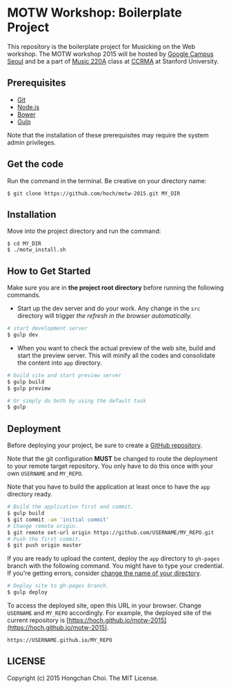 # MOTW Workshop: Boilerplate Project

This repository is the boilerplate project for Musicking on the Web workshop. The MOTW workshop 2015 will be hosted by [Google Campus Seoul](https://www.campus.co/seoul/ko) and be a part of [Music 220A](https://ccrma.stanford.edu/courses/220a/) class at [CCRMA](https://ccrma.stanford.edu) at Stanford University.

## Prerequisites
- [Git](https://git-scm.com/)
- [Node.js](https://nodejs.org/)
- [Bower](http://bower.io/#install-bower)
- [Gulp](https://github.com/gulpjs/gulp/blob/master/docs/getting-started.md)

Note that the installation of these prerequisites may require the system admin privileges.

## Get the code
Run the command in the terminal. Be creative on your directory name:
~~~
$ git clone https://github.com/hoch/motw-2015.git MY_DIR
~~~

## Installation
Move into the project directory and run the command:
~~~
$ cd MY_DIR
$ ./motw_install.sh
~~~

## How to Get Started

Make sure you are in __the project root directory__ before running the following commands.

- Start up the dev server and do your work. Any change in the `src` directory will trigger _the refresh in the browser automatically._
~~~bash
# start development server
$ gulp dev          
~~~

- When you want to check the actual preview of the web site, build and start the preview server. This will minify all the codes and consolidate the content into `app` directory.
~~~bash
# build site and start preview server
$ gulp build
$ gulp preview

# Or simply do both by using the default task
$ gulp
~~~

## Deployment

Before deploying your project, be sure to create a [GitHub repository](https://help.github.com/articles/create-a-repo/).

Note that the git configuration __MUST__ be changed to route the deployment to your remote target repository. You only have to do this once with your own `USERNAME` and `MY_REPO`.

Note that you have to build the application at least once to have the `app` directory ready.
~~~bash
# Build the application first and commit.
$ gulp build
$ git commit -am 'initial commit'
# Change remote origin.
$ git remote set-url origin https://github.com/USERNAME/MY_REPO.git
# Push the first commit.
$ git push origin master
~~~

If you are ready to upload the content, deploy the `app` directory to `gh-pages` branch with the following command. You might have to type your credential. If you're getting errors, consider [change the name of your directory](https://github.com/shinnn/gulp-gh-pages/issues/54).
~~~bash
# Deploy site to gh-pages branch.
$ gulp deploy
~~~

To access the deployed site, open this URL in your browser. Change `USERNAME` and `MY_REPO` accordingly. For example, the deployed site of the current repository is [https://hoch.github.io/motw-2015](https://hoch.github.io/motw-2015).
~~~
https://USERNAME.github.io/MY_REPO
~~~

## LICENSE

Copyright (c) 2015 Hongchan Choi. The MIT License.